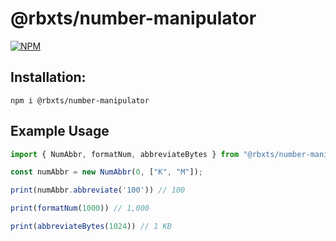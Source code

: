 # @rbxts/number-manipulator

[![NPM](https://nodei.co/npm/@rbxts/number-manipulator.png)](https://npmjs.org/package/@rbxts/number-manipulator)

## Installation:
```npm i @rbxts/number-manipulator```

## Example Usage
```typescript
import { NumAbbr, formatNum, abbreviateBytes } from "@rbxts/number-manipulator";

const numAbbr = new NumAbbr(0, ["K", "M"]);

print(numAbbr.abbreviate('100')) // 100

print(formatNum(1000)) // 1,000

print(abbreviateBytes(1024)) // 1 KB

```

